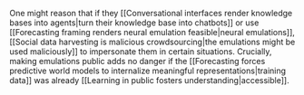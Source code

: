 ---
---

One might reason that if they [[Conversational interfaces render knowledge bases into agents|turn their knowledge base into chatbots]] or use [[Forecasting framing renders neural emulation feasible|neural emulations]], [[Social data harvesting is malicious crowdsourcing|the emulations might be used maliciously]] to impersonate them in certain situations. Crucially, making emulations public adds no danger if the [[Forecasting forces predictive world models to internalize meaningful representations|training data]] was already [[Learning in public fosters understanding|accessible]].